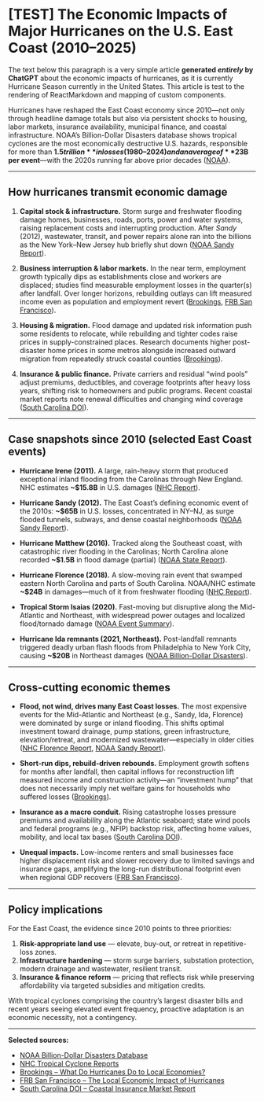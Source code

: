 # [TEST] The Economic Impacts of Major Hurricanes on the U.S. East Coast (2010–2025)

The text below this paragraph is a very simple article **generated _entirely_ by ChatGPT** about the economic impacts of hurricanes, as it is currently Hurricane Season currently in the United States. This article is test to the rendering of ReactMarkdown and mapping of custom components.

Hurricanes have reshaped the East Coast economy since 2010—not only through headline damage totals but also via persistent shocks to housing, labor markets, insurance availability, municipal finance, and coastal infrastructure. NOAA’s Billion-Dollar Disasters database shows tropical cyclones are the most economically destructive U.S. hazards, responsible for more than **$1.5 trillion** in losses (1980–2024) and an average of **$23B per event**—with the 2020s running far above prior decades ([NOAA](https://www.ncei.noaa.gov/access/billions/)).

---

## How hurricanes transmit economic damage

1. **Capital stock & infrastructure.** Storm surge and freshwater flooding damage homes, businesses, roads, ports, power and water systems, raising replacement costs and interrupting production. After _Sandy_ (2012), wastewater, transit, and power repairs alone ran into the billions as the New York–New Jersey hub briefly shut down ([NOAA Sandy Report](https://www.nhc.noaa.gov/data/tcr/AL182012_Sandy.pdf)).

2. **Business interruption & labor markets.** In the near term, employment growth typically dips as establishments close and workers are displaced; studies find measurable employment losses in the quarter(s) after landfall. Over longer horizons, rebuilding outlays can lift measured income even as population and employment revert ([Brookings](https://www.brookings.edu/articles/what-do-hurricanes-do-to-local-economies/), [FRB San Francisco](https://www.frbsf.org/research-and-insights/blog/economic-letter/2018/june/economic-impact-hurricanes-local-economies/)).

3. **Housing & migration.** Flood damage and updated risk information push some residents to relocate, while rebuilding and tighter codes raise prices in supply-constrained places. Research documents higher post-disaster home prices in some metros alongside increased outward migration from repeatedly struck coastal counties ([Brookings](https://www.brookings.edu/articles/what-do-hurricanes-do-to-local-economies/)).

4. **Insurance & public finance.** Private carriers and residual “wind pools” adjust premiums, deductibles, and coverage footprints after heavy loss years, shifting risk to homeowners and public programs. Recent coastal market reports note renewal difficulties and changing wind coverage ([South Carolina DOI](https://doi.sc.gov/574/Coastal-Insurance-Market-Report)).

---

## Case snapshots since 2010 (selected East Coast events)

- **Hurricane Irene (2011).** A large, rain-heavy storm that produced exceptional inland flooding from the Carolinas through New England. NHC estimates **~$15.8B** in U.S. damages ([NHC Report](https://www.nhc.noaa.gov/data/tcr/AL092011_Irene.pdf)).

- **Hurricane Sandy (2012).** The East Coast’s defining economic event of the 2010s: **~$65B** in U.S. losses, concentrated in NY–NJ, as surge flooded tunnels, subways, and dense coastal neighborhoods ([NOAA Sandy Report](https://www.nhc.noaa.gov/data/tcr/AL182012_Sandy.pdf)).

- **Hurricane Matthew (2016).** Tracked along the Southeast coast, with catastrophic river flooding in the Carolinas; North Carolina alone recorded **~$1.5B** in flood damage (partial) ([NOAA State Report](https://www.ncdc.noaa.gov/news/hurricane-matthew-north-carolina)).

- **Hurricane Florence (2018).** A slow-moving rain event that swamped eastern North Carolina and parts of South Carolina. NOAA/NHC estimate **~$24B** in damages—much of it from freshwater flooding ([NHC Report](https://www.nhc.noaa.gov/data/tcr/AL062018_Florence.pdf)).

- **Tropical Storm Isaias (2020).** Fast-moving but disruptive along the Mid-Atlantic and Northeast, with widespread power outages and localized flood/tornado damage ([NOAA Event Summary](https://www.ncei.noaa.gov/access/monitoring/monthly-report/national/202008)).

- **Hurricane Ida remnants (2021, Northeast).** Post-landfall remnants triggered deadly urban flash floods from Philadelphia to New York City, causing **~$20B** in Northeast damages ([NOAA Billion-Dollar Disasters](https://www.ncei.noaa.gov/access/billions/events/US/2021)).

---

## Cross-cutting economic themes

- **Flood, not wind, drives many East Coast losses.** The most expensive events for the Mid-Atlantic and Northeast (e.g., Sandy, Ida, Florence) were dominated by surge or inland flooding. This shifts optimal investment toward drainage, pump stations, green infrastructure, elevation/retreat, and modernized wastewater—especially in older cities ([NHC Florence Report](https://www.nhc.noaa.gov/data/tcr/AL062018_Florence.pdf), [NOAA Sandy Report](https://www.nhc.noaa.gov/data/tcr/AL182012_Sandy.pdf)).

- **Short-run dips, rebuild-driven rebounds.** Employment growth softens for months after landfall, then capital inflows for reconstruction lift measured income and construction activity—an “investment hump” that does not necessarily imply net welfare gains for households who suffered losses ([Brookings](https://www.brookings.edu/articles/what-do-hurricanes-do-to-local-economies/)).

- **Insurance as a macro conduit.** Rising catastrophe losses pressure premiums and availability along the Atlantic seaboard; state wind pools and federal programs (e.g., NFIP) backstop risk, affecting home values, mobility, and local tax bases ([South Carolina DOI](https://doi.sc.gov/574/Coastal-Insurance-Market-Report)).

- **Unequal impacts.** Low-income renters and small businesses face higher displacement risk and slower recovery due to limited savings and insurance gaps, amplifying the long-run distributional footprint even when regional GDP recovers ([FRB San Francisco](https://www.frbsf.org/research-and-insights/blog/economic-letter/2018/june/economic-impact-hurricanes-local-economies/)).

---

## Policy implications

For the East Coast, the evidence since 2010 points to three priorities:

1. **Risk-appropriate land use** — elevate, buy-out, or retreat in repetitive-loss zones.
2. **Infrastructure hardening** — storm surge barriers, substation protection, modern drainage and wastewater, resilient transit.
3. **Insurance & finance reform** — pricing that reflects risk while preserving affordability via targeted subsidies and mitigation credits.

With tropical cyclones comprising the country’s largest disaster bills and recent years seeing elevated event frequency, proactive adaptation is an economic necessity, not a contingency.

---

**Selected sources:**

- [NOAA Billion-Dollar Disasters Database](https://www.ncei.noaa.gov/access/billions/)
- [NHC Tropical Cyclone Reports](https://www.nhc.noaa.gov/data/#tcr)
- [Brookings – What Do Hurricanes Do to Local Economies?](https://www.brookings.edu/articles/what-do-hurricanes-do-to-local-economies/)
- [FRB San Francisco – The Local Economic Impact of Hurricanes](https://www.frbsf.org/research-and-insights/blog/economic-letter/2018/june/economic-impact-hurricanes-local-economies/)
- [South Carolina DOI – Coastal Insurance Market Report](https://doi.sc.gov/574/Coastal-Insurance-Market-Report)
